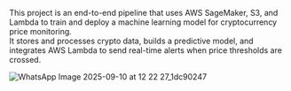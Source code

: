 This project is an end-to-end pipeline that uses AWS SageMaker, S3, 
and Lambda to train and deploy a machine learning model for cryptocurrency price monitoring.  
It stores and processes crypto data, builds a predictive model,
and integrates AWS Lambda to send real-time alerts when price thresholds are crossed.
 

![WhatsApp Image 2025-09-10 at 12 22 27_1dc90247](https://github.com/user-attachments/assets/d84378b5-4da5-4fb1-8c29-256e2c30e9f1)
